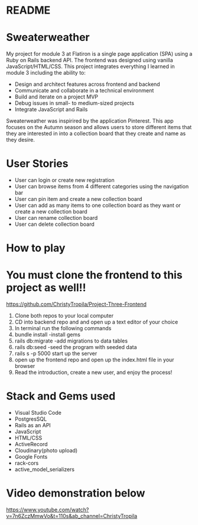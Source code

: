 # README

# Sweaterweather
My project for module 3 at Flatiron is a single page application (SPA) using a Ruby on Rails backend API. The frontend was designed using vanilla JavaScript/HTML/CSS.
This project integrates everything I learned in module 3 including the ability to: 

 * Design and architect features across frontend and backend
 * Communicate and collaborate in a technical environment
 * Build and iterate on a project MVP
 * Debug issues in small- to medium-sized projects
 * Integrate JavaScript and Rails


Sweaterweather was inspirired by the application Pinterest. This app focuses on the Autumn season and allows users to store different items that they are interested in into a collection board that they create and name as they desire. 

# User Stories

* User can login or create new registration
* User can browse items from 4 different categories using the navigation bar
* User can pin item and create a new collection board
* User can add as many items to one collection board as they want or create a new collection board
* User can rename collection board
* User can delete collection board

# How to play
# You must clone the frontend to this project as well!!
https://github.com/ChristyTropila/Project-Three-Frontend

1) Clone both repos to your local computer
2) CD into backend repo and and open up a text editor of your choice
3) In terminal run the following commands
4) bundle install  -install gems
5) rails db:migrate -add migrations to data tables
6) rails db:seed -seed the program with seeded data
7) rails s -p 5000 start up the server
8) open up the frontend repo and open up the index.html file in your browser
9) Read the introduction, create a new user, and enjoy the process!



# Stack and Gems used

* Visual Studio Code
* PostgresSQL
* Rails as an API
* JavaScript
* HTML/CSS
* ActiveRecord
* Cloudinary(photo upload)
* Google Fonts
* rack-cors
* active_model_serializers

# Video demonstration below

https://www.youtube.com/watch?v=7n6ZczMmwVo&t=110s&ab_channel=ChristyTropila
